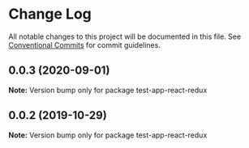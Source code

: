 # Change Log

All notable changes to this project will be documented in this file.
See [Conventional Commits](https://conventionalcommits.org) for commit guidelines.

## 0.0.3 (2020-09-01)

**Note:** Version bump only for package test-app-react-redux





## 0.0.2 (2019-10-29)

**Note:** Version bump only for package test-app-react-redux
